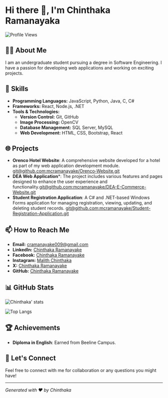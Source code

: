 # Hi there 👋, I'm Chinthaka Ramanayaka

![Profile Views](https://komarev.com/ghpvc/?username=your-mcramanayake&color=blue)

## 👨‍💻 About Me

I am an undergraduate student pursuing a degree in Software Engineering. I have a passion for developing web applications and working on exciting projects. 

## 🚀 Skills

- **Programming Languages:** JavaScript, Python, Java, C, C#
- **Frameworks:** React, Node.js, .NET
- **Tools & Technologies:** 
  - **Version Control:** Git, GitHub
  - **Image Processing:** OpenCV
  - **Database Management:** SQL Server, MySQL
  - **Web Development:** HTML, CSS, Bootstrap, React

## 🌐 Projects

- **Orenco Hotel Website**: A comprehensive website developed for a hotel as part of my web application development module. [git@github.com:mcramanayake/Orenco-Website.git](#)
- **DEA Web Application***: The project includes various features and pages designed to enhance the user experience and functionality.[git@github.com:mcramanayake/DEA-E-Commerce-Website.git](#)
- **Student Registration Application**: A C# and .NET-based Windows Forms application for managing registration, viewing, updating, and deleting student records. [git@github.com:mcramanayake/Student-Registration-Application.git](#)

## 📫 How to Reach Me

- **Email:** cramanayake009@gmail.com
- **LinkedIn:** [Chinthaka Ramanayake](https://www.linkedin.com/in/chinthaka-ramanayake/)
- **Facebook:** [Chinthaka Ramanayake](https://www.facebook.com/malith.chinthaka.391/)
- **Instagram:** [Malith Chinthaka](https://www.instagram.com/malith_chinthaka_/)
- **X:** [Chinthaka Ramanayake](https://x.com/mcramanayake)
- **GitHub:** [Chinthaka Ramanayake](https://github.com/mcramanayake)

## 📊 GitHub Stats

![Chinthaka' stats](https://github-readme-stats.vercel.app/api?username=mcramanayake&show_icons=true&theme=radical)

![Top Langs](https://github-readme-stats.vercel.app/api/top-langs/?username=mcramanayake&layout=compact&theme=radical)

## 🏆 Achievements

- **Diploma in English**: Earned from Beeline Campus.


## 💬 Let's Connect

Feel free to connect with me for collaboration or any questions you might have!

---

*Generated with ❤️ by Chinthaka*

